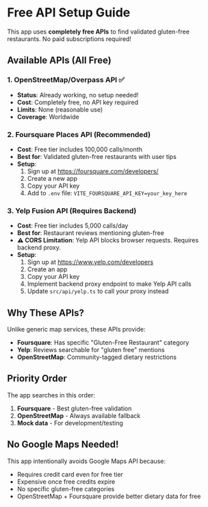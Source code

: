 # Free API Setup Guide

This app uses **completely free APIs** to find validated gluten-free restaurants. No paid subscriptions required!

## Available APIs (All Free)

### 1. OpenStreetMap/Overpass API ✅
- **Status**: Already working, no setup needed!
- **Cost**: Completely free, no API key required
- **Limits**: None (reasonable use)
- **Coverage**: Worldwide

### 2. Foursquare Places API (Recommended)
- **Cost**: Free tier includes 100,000 calls/month
- **Best for**: Validated gluten-free restaurants with user tips
- **Setup**:
  1. Sign up at https://foursquare.com/developers/
  2. Create a new app
  3. Copy your API key
  4. Add to `.env` file: `VITE_FOURSQUARE_API_KEY=your_key_here`

### 3. Yelp Fusion API (Requires Backend)
- **Cost**: Free tier includes 5,000 calls/day
- **Best for**: Restaurant reviews mentioning gluten-free
- **⚠️ CORS Limitation**: Yelp API blocks browser requests. Requires backend proxy.
- **Setup**:
  1. Sign up at https://www.yelp.com/developers
  2. Create an app
  3. Copy your API key
  4. Implement backend proxy endpoint to make Yelp API calls
  5. Update `src/api/yelp.ts` to call your proxy instead

## Why These APIs?

Unlike generic map services, these APIs provide:
- **Foursquare**: Has specific "Gluten-Free Restaurant" category
- **Yelp**: Reviews searchable for "gluten free" mentions
- **OpenStreetMap**: Community-tagged dietary restrictions

## Priority Order

The app searches in this order:
1. **Foursquare** - Best gluten-free validation
2. **OpenStreetMap** - Always available fallback
3. **Mock data** - For development/testing

## No Google Maps Needed!

This app intentionally avoids Google Maps API because:
- Requires credit card even for free tier
- Expensive once free credits expire
- No specific gluten-free categories
- OpenStreetMap + Foursquare provide better dietary data for free